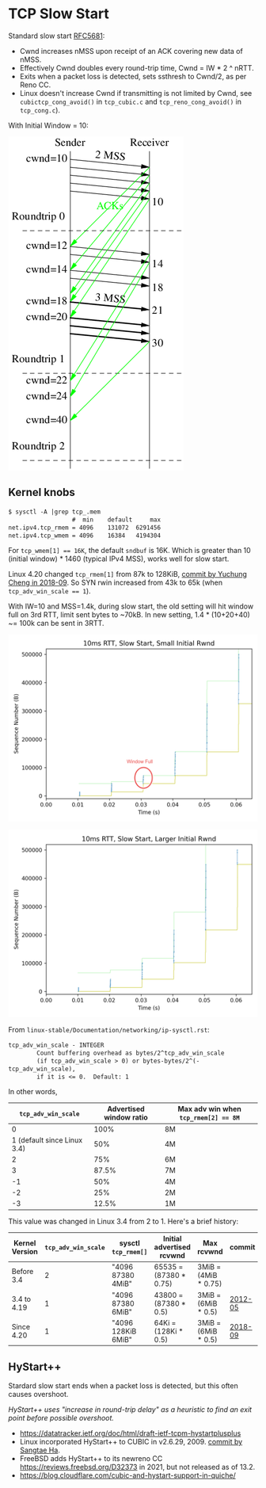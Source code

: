 # TCP Slow Start

Standard slow start [RFC5681](https://www.rfc-editor.org/rfc/rfc5681.html#section-3.1):

* Cwnd increases nMSS upon receipt of an ACK covering new data of nMSS.
* Effectively Cwnd doubles every round-trip time, Cwnd = IW * 2 ^ nRTT.
* Exits when a packet loss is detected, sets ssthresh to Cwnd/2, as per Reno CC.
* Linux doesn't increase Cwnd if transmitting is not limited by Cwnd, see `cubictcp_cong_avoid()` in `tcp_cubic.c` and `tcp_reno_cong_avoid()` in `tcp_cong.c`).

With Initial Window = 10:

![](img/slow-start.png)

## Kernel knobs

```
$ sysctl -A |grep tcp_.mem
                  #  min    default     max
net.ipv4.tcp_rmem = 4096	131072	6291456
net.ipv4.tcp_wmem = 4096	16384	4194304
```

For `tcp_wmem[1] == 16K`, the default `sndbuf` is 16K.
Which is greater than 10 (initial window) * 1460 (typical IPv4 MSS),
works well for slow start.

Linux 4.20 changed `tcp_rmem[1]` from 87k to 128KiB, [commit by Yuchung Cheng in 2018-09](https://git.kernel.org/pub/scm/linux/kernel/git/stable/linux.git/commit/?id=a337531b942bd8a03e7052444d7e36972aac2d92).
So SYN rwin increased from 43k to 65k (when `tcp_adv_win_scale == 1`).

With IW=10 and MSS=1.4k, during slow start,
the old setting will hit window full on 3rd RTT,
limit sent bytes to ~70kB.
In new setting, 1.4 * (10+20+40) ~= 100k can be sent in 3RTT.

![](img/slow-start-10ms.png)

![](img/slow-start-10ms-large-rwnd.png)


From `linux-stable/Documentation/networking/ip-sysctl.rst`:

```
tcp_adv_win_scale - INTEGER
        Count buffering overhead as bytes/2^tcp_adv_win_scale
        (if tcp_adv_win_scale > 0) or bytes-bytes/2^(-tcp_adv_win_scale),
        if it is <= 0.  Default: 1
```

In other words,

| `tcp_adv_win_scale` | Advertised window ratio | Max adv win when `tcp_rmem[2] == 8M` |
| ------------------  | ----------------------- | --- |
| 0                   |  100% | 8M |
| 1 (default since Linux 3.4) |   50% | 4M |
| 2                   |   75% | 6M |
| 3                   | 87.5% | 7M |
| -1                  | 50%   | 4M |
| -2                  | 25%   | 2M |
| -3                  | 12.5% | 1M |

This value was changed in Linux 3.4 from 2 to 1.
Here's a brief history:

| Kernel Version | `tcp_adv_win_scale` | sysctl `tcp_rmem[]` | Initial advertised rcvwnd | Max rcvwnd | commit |
| --- | --- | --- | --- | --- | --- |
| Before 3.4 | 2 | "4096 87380 4MiB" | 65535 = (87380 * 0.75) | 3MiB = (4MiB * 0.75) | |
| 3.4 to 4.19 | 1 | "4096 87380 6MiB" | 43800 = (87380 * 0.5) | 3MiB = (6MiB * 0.5) | [2012-05](https://git.kernel.org/pub/scm/linux/kernel/git/stable/linux.git/commit/?id=b49960a05e32121d29316cfdf653894b88ac9190) |
| Since 4.20 | 1 | "4096 128KiB 6MiB" | 64Ki = (128Ki * 0.5) | 3MiB = (6MiB * 0.5) | [2018-09](https://git.kernel.org/pub/scm/linux/kernel/git/stable/linux.git/commit/?id=a337531b942bd8a03e7052444d7e36972aac2d92)|

## HyStart++

Stardard slow start ends when a packet loss is detected, but this often causes overshoot.

_HyStart++ uses "increase in round-trip delay" as a heuristic to find an exit point before possible overshoot._

* <https://datatracker.ietf.org/doc/html/draft-ietf-tcpm-hystartplusplus>
* Linux incorporated HyStart++ to CUBIC in v2.6.29, 2009. [commit by Sangtae Ha](https://git.kernel.org/pub/scm/linux/kernel/git/stable/linux.git/commit/?id=ae27e98a51526595837ab7498b23d6478a198960).
* FreeBSD adds HyStart++ to its newreno CC <https://reviews.freebsd.org/D32373> in 2021, but not released as of 13.2.
* <https://blog.cloudflare.com/cubic-and-hystart-support-in-quiche/>

